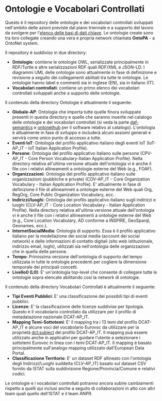 # Ontologie e Vocabolari Controllati

Questo è il repository delle ontologie e dei vocabolari controllati sviluppati nell'ambito delle azioni previste dal piano triennale e a supporto del lavoro da svolgere per l'[elenco delle basi di dati chiave](http://elenco-basi-di-dati-chiave.readthedocs.io/it/latest/).
Le ontologie create sono tra loro collegate creando una vera e propria network chiamata **OntoPA** - a OntoNet system.

Il repository è suddiviso in due directory:

  + **Ontologie**: contiene le ontologie OWL, serializzate principalmente in RDF/Turtle e altre serializzazioni RDF quali RDF/XML e JSON-LD. I diagrammi UML delle ontologie sono attualmente in fase di definizione e revisione a seguito dei collegamenti abilitati tra tutte le ontologie. Le ontologie hanno label e commenti sia in inglese (EN), sia in italiano (IT).
  + **Vocabolari controllati**: contiene un primo elenco dei vocabolari controllati sviluppati anche a supporto delle ontologie.

Il contenuto della directory Ontologie è attualmente il seguente:

  + **Globale-AP**: Ontologia che importa tutte quelle finora sviluppate presenti in questa directory e quelle che saranno inserite nel catalogo delle ontologie e dei vocabolari controllati (si veda la parte [daf-semantics](https://github.com/italia/daf-semantics) e [ontonethub](https://github.com/teamdigitale/ontonethub) per il software relativo al catalogo). L'ontologia è attualmente in fase di sviluppo e includerà alcuni assiomi generali e servirà come unico punto di accesso a tutte.
  + **Eventi IoT**: Ontologia del profilo applicativo italiano degli eventi IoT (IoT-AP_IT - IoT Italian Application Profile).
  + **Persone**: Ontologia del profilo applicativo italiano sulle persone (CPV-AP_IT - Core Person Vocabulary-Italian Application Profile). Nella directory relativa all'ultima versione attuale dell'ontologia vi è anche il file con i relativi allineamenti a ontologie esterne del Web (e.g., FOAF).
  + **Organizzazioni**: Ontologia del profilo applicativo italiano sulle organizzazioni (pubbliche e private) (COV-AP_IT - Core Organization Vocabulary - Italian Application Profile). E' attualmente in fase di definizione il file di allineamneti a ontologie esterne del Web quali Org, RegOrg, Core Public Organization Vocabulary, ecc.
  + **Indirizzi/luoghi**: Ontologia del profilo applicativo italiano sugli indirizzi e luoghi (CLV-AP_IT - Core Location Vocabulary - Italian Application Profile). Nella directory relativa all'ultima versione attuale dell'ontologia vi è anche il file con i relativi allineamenti a ontologie esterne del Web (e.g., Core Location Vocabulary, AD conforme a INSPIRE, GeoSparql, Geonames, ecc.).
  + **InternetSocialMedia**: Ontologia di supporto. Essa è il profilo applicativo italiano per la modellazione dei social media (account dei social network) e delle informazioni di contatto digitali (sito web istituzionale, indirizzo email, loghi), utilizzati sia nell'ontologia delle organizzazioni che in quella delle persone.
  + **Tempo**: Primissima versione dell'ontologia di supporto del tempo utilizzata in tutte le ontologie precedenti per cogliere la dimensione temporale dei principali concetti.
  + **Livello0 (L0)**: E' un'ontologia top-level che consente di collegare tutte le ontologie sopra elencate abilitando così la network di ontologie.

Il contenuto della directory Vocabolari Controllati è attualmente il seguente:

  + **Tipi Eventi Pubblici**: E' una classificazione dei possibili tipi di eventi pubblici.
  + **Licenze**: E' la classificazione delle licenze suddivise per tipologia. Questo è il vocabolario controllato da utilizzare per il profilo di metadatazione nazionale DCAT-AP_IT.
  + **Mapping Temi-Sottotemi**: E' il mapping tra i 13 temi del profilo DCAT-AP_IT e alcune voci del vocabolario Eurovoc da utilizzare per la proprietà [dct:subject](https://linee-guida-cataloghi-dati-profilo-dcat-ap-it.readthedocs.io/it/latest/dataset_elementi_raccomandati.html#sottotema-del-dataset-dct-subject) del profilo DCAT-AP_IT. Il mapping puà essere utilizzato anche in applicativi per guidare l'utente a selezionare i sottotemi Eurovoc in linea con i temi DCAT-AP_IT. Il mapping è basato principalmente sull'analogo mapping utilizzato dall'European Data Portal.
  + **Classificazione Territorio**: E' un dataset RDF allineato con l'ontologia degli Indirizzi/Luoghi suddetta (CLV-AP_IT) basato sul dataset CSV fornito da ISTAT sulla suddivisione Regione/Provincia/Comune e relativi codici.

Le ontologie e i vocabolari controllati potranno ancora subire cambiamenti rispetto a quelli qui inclusi anche a seguito di collaborazioni in atto con altri team quali quello dell'ISTAT e il team ANPR.

